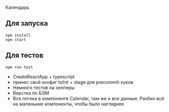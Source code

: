 Календарь

## Для запуска

    npm install
    npm start

## Для тестов

    npm run test

- CreateReactApp + typescript
- принес свой конфиг tslint + stage для precommit-хуков
- Немного тестов на хелперы
- Верстка по БЭМ
- Вся логика в компоненте Calendar, там же и все данные. Разбил всё на маленькие компоненты, чтобы было нагляднее